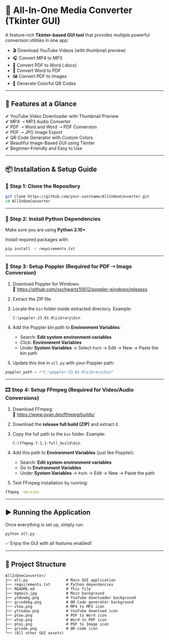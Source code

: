 # 🎥 All-In-One Media Converter (Tkinter GUI)

A feature-rich **Tkinter-based GUI tool** that provides multiple powerful conversion utilities in one app:

- 🎬 Download YouTube Videos (with thumbnail preview)
- 🎧 Convert MP4 to MP3
- 📄 Convert PDF to Word (.docx)
- 📑 Convert Word to PDF
- 🖼️ Convert PDF to Images
- 🔗 Generate Colorful QR Codes

---

## 🚀 Features at a Glance

✔ YouTube Video Downloader with Thumbnail Preview  
✔ MP4 ➝ MP3 Audio Converter  
✔ PDF ➝ Word and Word ➝ PDF Conversion  
✔ PDF ➝ JPG Image Export  
✔ QR Code Generator with Custom Colors  
✔ Beautiful Image-Based GUI using Tkinter  
✔ Beginner-Friendly and Easy to Use

---

## 📦 Installation & Setup Guide

### 📁 Step 1: Clone the Repository

```bash
git clone https://github.com/your-username/AllInOneConverter.git
cd AllInOneConverter
```

---

### 🐍 Step 2: Install Python Dependencies

Make sure you are using **Python 3.10+**.

Install required packages with:

```bash
pip install -r requirements.txt
```

---

### 📸 Step 3: Setup Poppler (Required for PDF ➝ Image Conversion)

1. Download Poppler for Windows:  
   🔗 https://github.com/oschwartz10612/poppler-windows/releases

2. Extract the ZIP file.

3. Locate the `bin` folder inside extracted directory. Example:  
   ```
   C:\poppler-23.01.0\Library\bin
   ```

4. Add the Poppler bin path to **Environment Variables**:  
   - Search: **Edit system environment variables**
   - Click: **Environment Variables**
   - Under **System Variables** → Select `Path` → Edit → New → Paste the bin path

5. Update this line in `all.py` with your Poppler path:

```python
poppler_path = r"C:\poppler-23.01.0\Library\bin"
```

---

### 🎞️ Step 4: Setup FFmpeg (Required for Video/Audio Conversions)

1. Download FFmpeg:  
   🔗 https://www.gyan.dev/ffmpeg/builds/

2. Download the **release full build (ZIP)** and extract it.

3. Copy the full path to the `bin` folder. Example:  
   ```
   C:\ffmpeg-7.1.1-full_build\bin
   ```

4. Add this path to **Environment Variables** (just like Poppler):  
   - Search: **Edit system environment variables**
   - Go to **Environment Variables**
   - Under **System Variables** → `Path` → Edit → New → Paste the path

5. Test FFmpeg installation by running:

```bash
ffmpeg -version
```

---

## ▶️ Running the Application

Once everything is set up, simply run:

```bash
python all.py
```

✅ Enjoy the GUI with all features enabled!

---

## 📁 Project Structure

```
AllInOneConverter/
├── all.py                 # Main GUI application
├── requirements.txt       # Python dependencies
├── README.md              # This file
├── bgmain.jpg             # Main background
├── ytdowbg.png            # YouTube downloader background
├── qrcodebg.png           # QR Code generator background
├── vtoa.png               # MP4 to MP3 icon
├── yttodow.png            # YouTube download icon
├── ptow.png               # PDF to Word icon
├── wtop.png               # Word to PDF icon
├── ptoi.png               # PDF to Image icon
├── qrcode.png             # QR code icon
└── (All other GUI assets)
```





